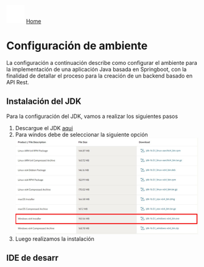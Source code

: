 ![home](../img/home_white_24dp.svg) [Home](../index.html)
# Configuración de ambiente
La configuración a continuación describe como configurar el ambiente para la implementación de una aplicación Java basada en Springboot, con la finalidad de detallar el proceso para la creación de un backend basado en API Rest.

## Instalación del JDK
Para la configuración del JDK, vamos a realizar los siguientes pasos

1. Descargue el JDK [aqui](https://www.oracle.com/java/technologies/javase-jdk16-downloads.html)
2. Para windos debe de seleccionar la siguiente opción
    ![jdk version](../screenshot/JDK_Java.svg)
3. Luego realizamos la instalación

## IDE de desarr



